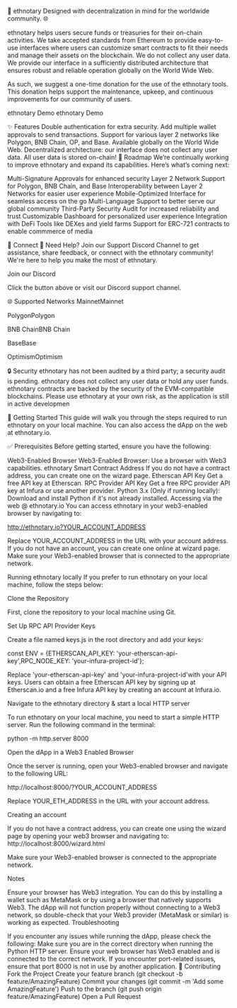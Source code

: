 🐘 ethnotary
Designed with decentralization in mind for the worldwide community. 🌐

ethnotary helps users secure funds or treasuries for their on-chain activities. We take accepted standards from Ethereum to provide easy-to-use interfaces where users can customize smart contracts to fit their needs and manage their assets on the blockchain. We do not collect any user data. We provide our interface in a sufficiently distributed architecture that ensures robust and reliable operation globally on the World Wide Web.

As such, we suggest a one-time donation for the use of the ethnotary tools. This donation helps support the maintenance, upkeep, and continuous improvements for our community of users.

ethnotary Demo ethnotary Demo

✨ Features
Double authentication for extra security. Add multiple wallet approvals to send transactions.
Support for various layer 2 networks like Polygon, BNB Chain, OP, and Base.
Available globally on the World Wide Web.
Decentralized architecture: our interface does not collect any user data. All user data is stored on-chain!
📍 Roadmap
We’re continually working to improve ethnotary and expand its capabilities. Here’s what’s coming next:

 Multi-Signature Approvals for enhanced security
 Layer 2 Network Support for Polygon, BNB Chain, and Base
 Interoperability between Layer 2 Networks for easier user experience
 Mobile-Optimized Interface for seamless access on the go
 Multi-Language Support to better serve our global community
 Third-Party Security Audit for increased reliability and trust
 Customizable Dashboard for personalized user experience
 Integration with DeFi Tools like DEXes and yield farms
 Support for ERC-721 contracts to enable commmerce of media


🔗 Connect
💬 Need Help?
Join our Support Discord Channel to get assistance, share feedback, or connect with the ethnotary community! We're here to help you make the most of ethnotary.

Join our Discord

Click the button above or visit our Discord support channel.

🌐 Supported Networks
MainnetMainnet

PolygonPolygon

BNB ChainBNB Chain

BaseBase

OptimismOptimism

🔒 Security
ethnotary has not been audited by a third party; a security audit is pending. ethnotary does not collect any user data or hold any user funds. ethnotary contracts are backed by the security of the EVM-compatible blockchains. Please use ethnotary at your own risk, as the application is still in active developmen

🚀 Getting Started
This guide will walk you through the steps required to run ethnotary on your local machine. You can also access the dApp on the web at ethnotary.io.

✅ Prerequisites
Before getting started, ensure you have the following:

Web3-Enabled Browser Web3-Enabled Browser: Use a browser with Web3 capabilities.
ethnotary Smart Contract Address If you do not have a contract address, you can create one on the wizard page.
Etherscan API Key Get a free API key at Etherscan.
RPC Provider API Key Get a free RPC provider API key at Infura or use another provider.
Python 3.x (Only if running locally): Download and install Python if it's not already installed.
Accessing via the web @ ethnotary.io
You can access ethnotary in your web3-enabled browser by navigating to:

http://ethnotary.io?YOUR_ACCOUNT_ADDRESS

Replace YOUR_ACCOUNT_ADDRESS in the URL with your account address. If you do not have an account, you can create one online at wizard page. Make sure your Web3-enabled browser that is connected to the appropriate network.

Running ethnotary locally
If you prefer to run ethnotary on your local machine, follow the steps below:

Clone the Repository

First, clone the repository to your local machine using Git.

Set Up RPC API Provider Keys

Create a file named keys.js in the root directory and add your keys:

const ENV = {ETHERSCAN_API_KEY: 'your-etherscan-api-key',RPC_NODE_KEY: 'your-infura-project-id'};

Replace 'your-etherscan-api-key' and 'your-infura-project-id'with your API keys. Users can obtain a free Etherscan API key by signing up at Etherscan.io and a free Infura API key by creating an account at Infura.io.

Navigate to the ethnotary directory & start a local HTTP server

To run ethnotary on your local machine, you need to start a simple HTTP server. Run the following command in the terminal:

python -m http.server 8000

Open the dApp in a Web3 Enabled Browser

Once the server is running, open your Web3-enabled browser and navigate to the following URL:

http://localhost:8000/?YOUR_ACCOUNT_ADDRESS

Replace YOUR_ETH_ADDRESS in the URL with your account address.

Creating an account

If you do not have a contract address, you can create one using the wizard page by opening your web3 browser and navigating to: http://localhost:8000/wizard.html﻿

Make sure your Web3-enabled browser is connected to the appropriate network.

Notes

Ensure your browser has Web3 integration. You can do this by installing a wallet such as MetaMask or by using a browser that natively supports Web3.
The dApp will not function properly without connecting to a Web3 network, so double-check that your Web3 provider (MetaMask or similar) is working as expected.
Troubleshooting

If you encounter any issues while running the dApp, please check the following:
Make sure you are in the correct directory when running the Python HTTP server.
Ensure your web browser has Web3 enabled and is connected to the correct network.
If you encounter port-related issues, ensure that port 8000 is not in use by another application.
🤝 Contributing
Fork the Project
Create your feature branch (git checkout -b feature/AmazingFeature)
Commit your changes (git commit -m 'Add some AmazingFeature')
Push to the branch (git push origin feature/AmazingFeature)
Open a Pull Request
